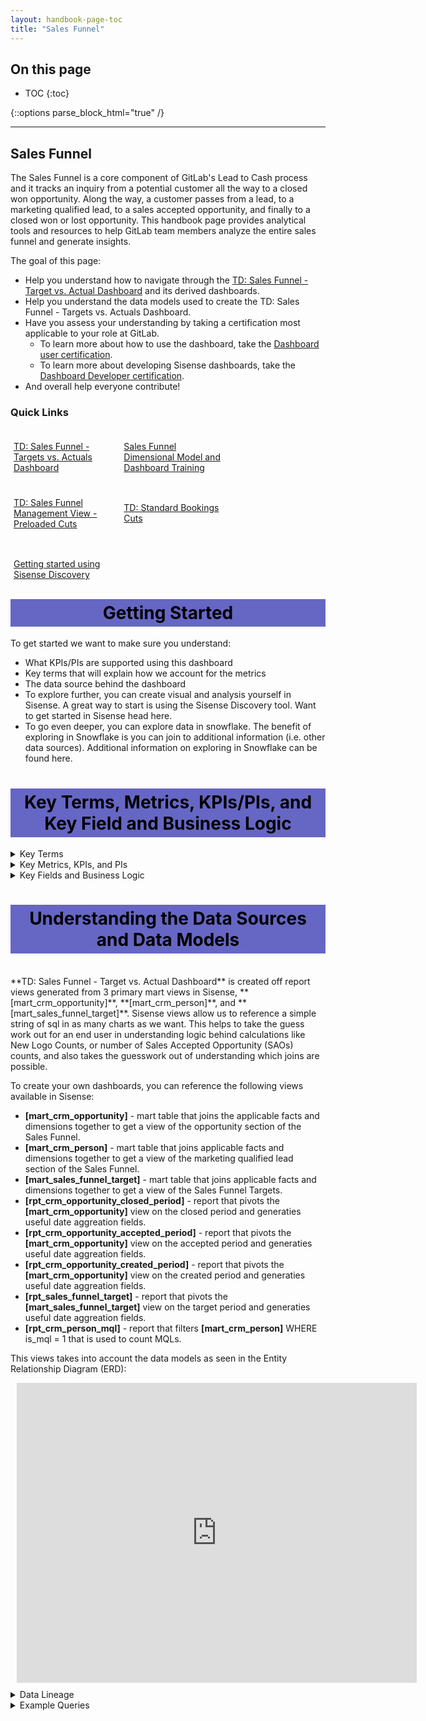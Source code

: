 ```yaml
---
layout: handbook-page-toc
title: "Sales Funnel"
---
```

## On this page

- TOC
{:toc}

{::options parse_block_html="true" /}

---
## Sales Funnel

The Sales Funnel is a core component of GitLab's Lead to Cash process and it tracks an inquiry from a potential customer all the way to a closed won opportunity. Along the way, a customer passes from a lead, to a marketing qualified lead, to a sales accepted opportunity, and finally to a closed won or lost opportunity. This handbook page provides analytical tools and resources to help GitLab team members analyze the entire sales funnel and generate insights. 

The goal of this page:

* Help you understand how to navigate through the [TD: Sales Funnel - Target vs. Actual Dashboard](https://app.periscopedata.com/app/gitlab/761665/TD:-Sales-Funnel---Target-vs.-Actual) and its derived dashboards.
* Help you understand the data models used to create the TD: Sales Funnel - Targets vs. Actuals Dashboard.
* Have you assess your understanding by taking a certification most applicable to your role at GitLab.
    * To learn more about how to use the dashboard, take the [Dashboard user certification](https://docs.google.com/forms/d/e/1FAIpQLScTU4iVXI0yw0QSDjZbznbIMmhZSs1GxCoTsVOlg1lQdgUSGg/viewform).
    * To learn more about developing Sisense dashboards, take the [Dashboard Developer certification](https://docs.google.com/forms/d/e/1FAIpQLSdWz4VNYM5ItjzmgeU6H3hafY_zycd2NkAlAM4sPXJCqrtoUw/viewform).
* And overall help everyone contribute!

### Quick Links
<div class="flex-row" markdown="0" style="height:80px">
  <a href="https://app.periscopedata.com/app/gitlab/761665/TD:-Sales-Funnel---Targets-vs.-Actuals" class="btn btn-purple" style="width:33%;height:100%;margin:5px;float:left;display:flex;justify-content:center;align-items:center;">TD: Sales Funnel - Targets vs. Actuals Dashboard</a>
  <a href="https://www.youtube.com/watch?v=AuMV-cq04cs&feature=youtu.be" class="btn btn-purple" style="width:33%;height:100%;margin:5px;float:left;display:flex;justify-content:center;align-items:center;">Sales Funnel Dimensional Model and Dashboard Training</a>
  <a href="https://app.periscopedata.com/app/gitlab/828239/TD:-Sales-Funnel-Management-View---Preloaded-Cuts" class="btn btn-purple" style="width:33%;height:100%;margin:5px;float:left;display:flex;justify-content:center;align-items:center;">TD: Sales Funnel Management View - Preloaded Cuts</a>
  <a href="https://app.periscopedata.com/app/gitlab/831911/TD:-Standard-Bookings-Cuts" class="btn btn-purple" style="width:33%;height:100%;margin:5px;float:left;display:flex;justify-content:center;align-items:center;">TD: Standard Bookings Cuts</a>
  <a href="https://www.youtube.com/watch?v=F4FwRcKb95w&feature=youtu.be" class="btn btn-purple" style="width:33%;height:100%;margin:5px;float:left;display:flex;justify-content:center;align-items:center;">Getting started using Sisense Discovery</a>
</div>
<br><br><br><br><br><br><br><br><br>

<style> #headerformat {
background-color: #6666c4; color: black; padding: 5px; text-align: center;
}
</style>
<h1 id="headerformat">Getting Started </h1>

To get started we want to make sure you understand:

* What KPIs/PIs are supported using this dashboard
* Key terms that will explain how we account for the metrics
* The data source behind the dashboard
* To explore further, you can create visual and analysis yourself in Sisense. A great way to start is using the Sisense Discovery tool. Want to get started in Sisense head here.
* To go even deeper, you can explore data in snowflake. The benefit of exploring in Snowflake is you can join to additional information (i.e. other data sources). Additional information on exploring in Snowflake can be found here.


<style> #headerformat {
background-color: #6666c4; color: black; padding: 5px; text-align: center;
}
</style>
<h1 id="headerformat">Key Terms, Metrics, KPIs/PIs, and Key Field and Business Logic </h1>

<details>
<summary markdown='span'>
  Key Terms
</summary>
Dimensions:

* [Order Type](https://about.gitlab.com/handbook/sales/sales-term-glossary/#order-type-20-field-values)
* **Sales Qualified Source:** How the opportunity was created.
* **Purchase Channel:** The method in which the account purchased.
* [GTM Strategy](https://about.gitlab.com/handbook/marketing/revenue-marketing/account-based-strategy/GL4300-and-MM4000./#accounts-are-identified-in-salesforce-by-the-gtm-strategy-field-in-salesforce) 
* **Focus Account:** These represent the accounts where our Account Based Marketing team is working closely with Sales and Field Marketing to specifically target. GTM Strategy values of Account Centric, Account Based - Net New, and Account Based - Expand GTM Strategy Accounts represent Focus Accounts.
* [Marketing Channel (Initial Source)](https://about.gitlab.com/handbook/marketing/marketing-operations/#initial-source)
* **Sales Hierarchy Live:** Sales Area > Sales Region > Location Region > Sales Segment
* **Sales Hierarchy Stamped:** Sales Area > Sales Region > Location Region > Sales Segment

</details>

<details>
<summary markdown='span'>
  Key Metrics, KPIs, and PIs
</summary>
Facts:

* **Marketing Qualified Lead (MQL):** Count of qualified leads that could become a sales opportunity. Today a person can MQL once, but in the future, a MQL can qualify multiple times as we nurture contacts. A MQL is a lead that has reached a certain threshold, we have determined to be 100 points accumulated, based on demographic/firmographic and/or behavioral information. The "MQL score" is comprised of various actions and/or profile data that are weighted with positive or negative point values. Every time a Person Score is updated, LeanData will run a check to see if the record needs to be processed through the flow.
* **Sales Accepted Opportunity (SAO):** An Opportunity that has a meeting set with a contact at a prospect who has authority to buy, or an initiative where GitLab can be the solution, or a fit that includes a use case and potential number of seats and a next step in the next 60 days. This opportunity has been validated and accepted by a sales rep that was generated by SDR.
* **SAO/MQL:** Snapshotted conversion rate of all MQLs that convert to SAOs in a month. Divide number of SAOs in a month by the number of MQLs in a month.
* **New Logos:** The number of first order accounts that we acquire.
* **Closed Won IACV (Net_ARR):** Bookings revenue for closed won deals.
* **Closed Won Deals:** The number of opportunities that have converted into revenue.
* **Win Rate:** Of the opportunities that get to resolution, how many do we win in a period.
* **ASP on New First Order Deals:** Average deal size of first order deals.
* **IACV (Net_ARR) Created:** The value of pipeline that was created on each day. Pipeline can change over time. This is the current pipeline based on creation date.
* **Cycle Time, SAO to Closed Won Deal:** Time it takes on average for an opportunity to reach conclusion for Closed Won deals.
* **SAO to Closed Won Conversion Rate:** Conversion rate of SAOs that convert to Closed Won deals on a monthly basis.
* **SAO to Closed Won - Closed Buckets:** Count of SAOs based on time it takes for SAO to reach conclusion for Closed Won deals.
</details>

<details>
<summary markdown='span'>
  Key Fields and Business Logic
</summary>
* There are three critical dates on opportunities to be aware of: created date, accepted date, and closed date. Created date is applicable when calculating the IACV created metrics. Accepted date is applicable when calculating the Sales Accepted Opportunity Metrics (SAOs). Closed date is applicable when calculating the closed won and lost related metrics. 
* GitLab does not have a specific trial tier for the Gold and Ultimate trials; however, it is helpful to think about trials in the context of product tiers when building the Enterprise Dimensional Model (EDM) and producing insights and analytics from the EDM. We use Ultimate - Trial and Gold - Trial values in our Product Tier Dimension to be able to easily report on and analyze trials across the Enterprise.
</details>

<style> #headerformat {
background-color: #6666c4; color: black; padding: 5px; text-align: center;}
</style>
<h1 id="headerformat">Understanding the Data Sources and Data Models</h1>
<br>
**TD: Sales Funnel - Target vs. Actual Dashboard** is created off report views generated from 3 primary mart views in Sisense, **[mart_crm_opportunity]**, **[mart_crm_person]**, and **[mart_sales_funnel_target]**. Sisense views allow us to reference a simple string of sql in as many charts as we want. This helps to take the guess work out for an end user in understanding logic behind calculations like New Logo Counts, or number of Sales Accepted Opportunity (SAOs) counts, and also takes the guesswork out of understanding which joins are possible.

To create your own dashboards, you can reference the following views available in Sisense:
* **[mart_crm_opportunity]** - mart table that joins the applicable facts and dimensions together to get a view of the opportunity section of the Sales Funnel.
* **[mart_crm_person]** - mart table that joins applicable facts and dimensions together to get a view of the marketing qualified lead section of the Sales Funnel.
* **[mart_sales_funnel_target]** - mart table that joins applicable facts and dimensions together to get a view of the Sales Funnel Targets.
* **[rpt_crm_opportunity_closed_period]** - report that pivots the **[mart_crm_opportunity]** view on the closed period and generaties useful date aggreation fields.
* **[rpt_crm_opportunity_accepted_period]** - report that pivots the **[mart_crm_opportunity]** view on the accepted period and generaties useful date aggreation fields.
* **[rpt_crm_opportunity_created_period]** - report that pivots the **[mart_crm_opportunity]** view on the created period and generaties useful date aggreation fields.
* **[rpt_sales_funnel_target]** - report that pivots the **[mart_sales_funnel_target]** view on the target period and generaties useful date aggreation fields. 
* **[rpt_crm_person_mql]** - report that filters **[mart_crm_person]** WHERE is_mql = 1 that is used to count MQLs.

This views takes into account the data models as seen in the Entity Relationship Diagram (ERD):

<div style="width: 640px; height: 480px; margin: 10px; position: relative;"><iframe allowfullscreen frameborder="0" style="width:640px; height:480px" src="https://lucid.app/documents/embeddedchart/b09f9e0a-e695-4cba-882d-981a93216293" id="7Da6Neo1dhab"></iframe></div>



<details>
<summary markdown='span'>
  Data Lineage
</summary>
* Data is sourced from Salesforce.com
* The dbt solution generates a dimensional model from RAW source data. The documentation and SQL for <a href = "https://dbt.gitlabdata.com/#!/model/model.gitlab_snowflake.mart_crm_opportunity">mart_crm_opportunity can be found here </a>, and the complete data lineages can be found at <a href = "https://dbt.gitlabdata.com/#!/model/model.gitlab_snowflake.mart_crm_opportunity?g_v=1&g_i=%2Bmart_crm_opportunity%2B"> dbt mart_crm_opportunity lineage chart </a>
* The dbt solution generates a dimensional model from RAW source data. The documentation and SQL for <a href = "https://dbt.gitlabdata.com/#!/model/model.gitlab_snowflake.mart_crm_person">mart_crm_person can be found here </a>, and the complete data lineages can be found at <a href = "https://dbt.gitlabdata.com/#!/model/model.gitlab_snowflake.mart_crm_person?g_v=1&g_i=%2Bmart_crm_person%2B"> dbt mart_crm_person lineage chart </a>
* The dbt solution generates a dimensional model from RAW source data. The documentation and SQL for <a href = "https://dbt.gitlabdata.com/#!/model/model.gitlab_snowflake.mart_sales_funnel_target">mart_sales_funnel_target can be found here </a>, and the complete data lineages can be found at <a href = "https://dbt.gitlabdata.com/#!/model/model.gitlab_snowflake.mart_sales_funnel_target?g_v=1&g_i=%2Bmart_sales_funnel_target%2B"> dbt mart_sales_funnel_target lineage chart </a>
</details>

<details>
<summary markdown='span'>
  Example Queries
</summary>
Let's calculate SAOs, MQLs, and pull the targets for SAOs using the Marts. You can use these queries in both Snowflkae and Sisense.
<br>
```
--select the targets for SAOs
SELECT 
  target_month,
  kpi_name,
  sales_segment_name_live,
  location_region_name_live,
  sales_region_name_live,
  sales_area_name_live,
  order_type_name,
  opportunity_source_name,
  SUM(allocated_target)   AS allocated_target
FROM "PROD"."COMMON_MART_SALES"."MART_SALES_FUNNEL_TARGET"
WHERE kpi_name = 'Stage 1 Opportunities'
GROUP BY 1,2,3,4,5,6,7,8
ORDER BY 1,2,3,4,5,6,7,8

--Count MQLs
SELECT 
  DATE_TRUNC('month',mql_date_first)  AS mql_month,
  COUNT(mql_date_first_id)            AS actual_mqls
FROM "PROD"."COMMON_MART_MARKETING"."MART_CRM_PERSON"
WHERE is_mql = 1
GROUP BY 1
ORDER BY 1 DESC

--Count SAOs
SELECT
  DATE_TRUNC('month',sales_accepted_date) AS sao_month,
  COUNT(*)                                AS actual_saos
FROM "PROD"."COMMON_MART_SALES"."MART_CRM_OPPORTUNITY"
WHERE is_sao = TRUE
GROUP BY 1
ORDER BY 1 DESC

```

</details>
<br>

### Sales Funnel Management View - Preloaded Cuts

The [TD: Sales Funnel Management View - Preloaded Cuts](https://app.periscopedata.com/app/gitlab/828239/TD:-Sales-Funnel-Management-View---Preloaded-Cuts) dashboard tracks the main 9 KPIs from the Sales Funnel:

1. Net ARR
1. New Logos
1. Pipeline Created
1. Sales Accepted Opportunities (SAO)
1. Marketing Qualified Leads (MQLs)
1. Trials
1. Average Sales Price (ASP)
1. MQLs to SAOs
1. Win Rate

The KPIs are compared to their respective targets at a quarter to date (QTD) pacing, slicing them by different dimensions. These cuts allow management to get a quick high level overview on how the business is performing across different dimensions. It answers the question of what areas of the business are on track and which need more attention.

Currently, the sales management cuts are powered by the following snippets (instructions on how to use them are in the description section of the snippet):

1. [main_qtd_view_sales_funnel](https://app.periscopedata.com/app/gitlab/snippet/main_qtd_view_sales_funnel/55d49d17d8cf4cc6bf976c61da2d0017/edit)
1. [ratio_qtd_view_sales_funnel](https://app.periscopedata.com/app/gitlab/snippet/ratio_qtd_view_sales_funnel/55d5211e130f45a29a3a1562307f95d9/edit)

The [sales management python module](https://gitlab.com/gitlab-data/periscope/-/tree/periscope/master/custom_modules/sales_management), along with the snippets, are used to visualize the reports in the BI layer.


### Standard Bookings Cuts

The [TD: Standard Bookings Cuts](https://app.periscopedata.com/app/gitlab/831911/TD:-Standard-Bookings-Cuts) dashboard tracks the performance of Booked Net ARR against the Previous Year (Year over Year, Y/Y) and against the financial target by different dimensions.

Each cut is composed of a Quarter View and a Fiscal Year View.

To use the dashboard select a Fiscal Quarter in the filters and any of the options of the `Drilldown` filter. The latter selects the granularity of the `Sales Segment Drilldown` field:

| Overall | Large - PubSec Breakdown | Large - Region Breakdown | Mid-Market Breakdown |
|     --         | --           | --              | --                |
|                |              | US East         | US East           |
|                |              | US West         | US West           |
|                |              | EMEA            | EMEA              |
|                |              | APAC            | APAC              |
|                |  Large       | Large           | Large             | 
|                |  PubSec      | PubSec          | PubSec            |
| Large + PubSec |              | Large + PubSec  | Large + PubSec    |
|                |              |                 | First Order Team  |
|                |              |                 | Territory (<500)  |       
| Mid - Market   | Mid - Market | Mid - Market    | Mid - Market      |
| SMB            | SMB          | SMB             | SMB               |
| WW             | WW           | WW              | WW                |

#### Key Fields and Business Logic

* [ATR (Available To Renew)](https://about.gitlab.com/handbook/sales/sales-term-glossary/#available-to-renew-atr)
* %ATR: Net ARR for a given category / subtotal ATR. E.g. when calculating %ATR for the segment SMB and growth type Contraction: `Net ARR for SMB | Contraction` / `ATR for SMB`
* TRX: Number of opportunities
* %MIX(ARR): Net ARR for a given category / subtotal ARR. E.g. when calculating %MIX(ARR) for the segment SMB and Deal Size 5-25k: `Net ARR for SMB | 5-25k` / `ARR for SMB`
* % of Bookings: Net ARR for a given category / total ARR for a given quarter
* ProServ #: Number of opportunities with a proserv_amount different from zero
* The `US East` row shown in the sales segment drilldown field is composed of both the `East` and `LATAM` region
* Sales segment drilldown = APAC is composed of all the regions that are not `East`, `West`, `LATAM` and `EMEA`
* Sales segment drilldown = SMB is composed of the segment SMB plus all the segments that are not `Large` and `Mid-Market`

<style> #headerformat {
background-color: #6666c4; color: black; padding: 5px; text-align: center;
}
</style>
<h1 id="headerformat">Additional Resources </h1>

<details>
<summary markdown='span'>
  Trusted Data Solution
</summary>

Sales Funnel models use the `sales_funnel` tag for Trusted Data tests and their results. This can be seen most easily using the [Trusted Data Dashboard](https://app.periscopedata.com/app/gitlab/756199/Trusted-Data-Dashboard)

See overview at [Trusted Data Framework](https://about.gitlab.com/handbook/business-technology/data-team/platform/#tdf)

[dbt guide examples](https://about.gitlab.com/handbook/business-technology/data-team/platform/dbt-guide/#trusted-data-framework) for
details and examples on implementing further tests
</details>

<details>
<summary markdown='span'>
  EDM Enterprise Dimensional Model Validations
</summary>
The [(WIP) Enterprise Dimensional Model Validation Dashboard](https://app.periscopedata.com/app/gitlab/760445/WIP:-Enterprise-Dimensional-Model-Validation-Dashboard) reports on latest Enterprise Dimensional model test and runs.
</details>

<details>
<summary markdown='span'>
  RAW Source Data Pipeline validations
</summary>
[Data Pipeline Health Validations](https://app.periscopedata.com/app/gitlab/715938/Data-Pipeline-Health-Dashboard)
</details>

<details>
<summary markdown='span'>
  Data Security Classification
</summary>
Much of the data within and supporting Sales Funnel Analysis is [Orange](/handbook/engineering/security/data-classification-standard.html#orange) or [Yellow](/handbook/engineering/security/data-classification-standard.html#yellow). This includes ORANGE customer metadata from the account and GitLab's Non public financial information, all of which shouldn't be publicly available. Care should be taken when sharing data from this dashboard to ensure that the detail stays within GitLab as an organization and that appropriate approvals are given for any external sharing. In addition, when working with row or record level customer metadata care should always be taken to avoid saving any data on personal devices or laptops. This data should remain in [Snowflake](/handbook/business-technology/data-team/platform/#data-warehouse) and [Sisense](/handbook/business-technology/data-team/platform/periscope/) and should ideally be shared only through those applications unless otherwise approved.

**ORANGE**

- Description: Customer and Personal data at the row or record level.
- Objects:
  - `dim_crm_person`
  - `dim_crm_account`

**YELLOW**

- Description: GitLab Financial data, which includes aggregations or totals.
- Objects:
  - `fct_crm_person`
  - `fct_crm_opportunity`
</details>

<details>
<summary markdown='span'>
  Solution Ownership
</summary>
* Source System Owner:
  * Salesforce: `@jbrennan1`
* Source System Subject Matter Expert:
  * Salesforce: `@jbrennan1`
* Data Team Subject Matter Expert: `@paul_armstrong` `@jeanpeguero` `@jjstark` `@iweeks`
</details>
